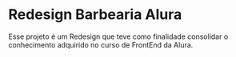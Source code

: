 # Redesign Barbearia Alura
Esse projeto é um Redesign que teve como finalidade consolidar o conhecimento adquirido no curso de FrontEnd da Alura.

